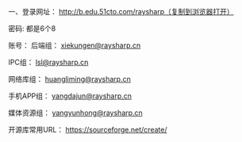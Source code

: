 一、登录网址： http://b.edu.51cto.com/raysharp（复制到浏览器打开）

密码: 都是6个8

账号：
后端组：
xiekungen@raysharp.cn    

IPC组：
lsl@raysharp.cn

网络库组：
huangliming@raysharp.cn

手机APP组：
yangdajun@raysharp.cn

媒体资源组：
yangyunhong@raysharp.cn

开源库常用URL： https://sourceforge.net/create/
